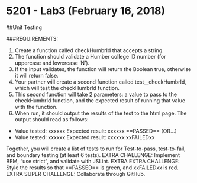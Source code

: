 # 5201 - Lab3 (February 16, 2018)
##Unit Testing 

###REQUIREMENTS:
1. Create a function called checkHumbrId that accepts a string.
2. The function should validate a Humber college ID number (for uppercase and lowercase ‘N’).
3. If the input validates, the function will return the Boolean true, otherwise it will return false.
4. Your partner will create a second function called test__checkHumbrId, which will test the checkHumbrId function.
5. This second function will take 2 parameters: a value to pass to the checkHumbrId function, and the expected result of running that value with the function.
6. When run, it should output the results of the test to the html page. The output should read as follows:
- Value tested: xxxxxx Expected result: xxxxxx ==PASSED== (OR…)
- Value tested: xxxxxx Expected result: xxxxxx xxFAILEDxx

Together, you will create a list of tests to run for Test-to-pass, test-to-fail, and boundary testing (at least 6 tests).
EXTRA CHALLENGE: Implement BEM, “use strict”, and validate with JSLint.
EXTRA EXTRA CHALLENGE: Style the results so that ==PASSED== is green, and xxFAILEDxx is red.
EXTRA SUPER CHALLENGE: Collaborate through GitHub.
